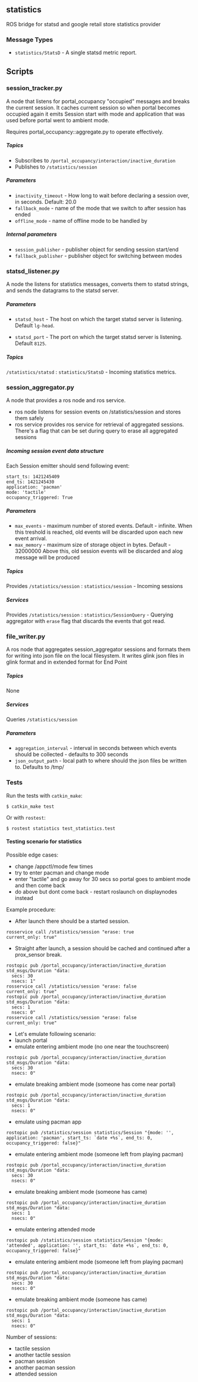 statistics
----------

ROS bridge for statsd and google retail store statistics provider

### Message Types

* `statistics/StatsD` - A single statsd metric report.

## Scripts

### session\_tracker.py

A node that listens for portal_occupancy "occupied" messages and breaks
the current session. It caches current session so when portal becomes
occupied again it emits Session start with mode and application that was
used before portal went to ambient mode.

Requires portal\_occupancy::aggregate.py to operate effectively.

##### Topics

* Subscribes to `/portal_occupancy/interaction/inactive_duration`
* Publishes to `/statistics/session`

##### Parameters

* `inactivity_timeout` - How long to wait before declaring a session over,
  in seconds.  Default: 20.0
* `fallback_mode` - name of the mode that we switch to after session has
  ended
* `offline_mode` - name of offline mode to be handled by

##### Internal parameters

* `session_publisher` - publisher object for sending session start/end
* `fallback_publisher` - publisher object for switching between modes

### statsd_listener.py

A node the listens for statistics messages, converts them to statsd strings, and sends the datagrams to the statsd server.

##### Parameters

* `statsd_host` - The host on which the target statsd server is listening.  Default `lg-head`.

* `statsd_port` - The port on which the target statsd server is listening.  Default `8125`.

##### Topics

`/statistics/statsd` : `statistics/StatsD` - Incoming statistics metrics.

### session\_aggregator.py

A node that provides a ros node and ros service.

 - ros node listens for session events on /statistics/session and stores them safely
 - ros service provides ros service for retrieval of aggregated
   sessions. There's a flag that can be set during query to erase all
   aggregated sessions


##### Incoming session event data structure

Each Session emitter should send following event:

```
start_ts: 1421245409
end_ts: 1421245430
application: 'pacman'
mode: 'tactile'
occupancy_triggered: True
```

##### Parameters

* `max_events` - maximum number of stored events. Default - infinite.
  When this treshold is reached, old events will be discarded upon each
  new event arrival.
* `max_memory` - maximum size of storage object in bytes. Default - 32000000
  Above this, old session events will be discarded and alog message will be
  produced

##### Topics

Provides `/statistics/session` : `statistics/session` - Incoming sessions

##### Services

Provides `/statistics/session` : `statistics/SessionQuery` - Querying aggregator
with `erase` flag that discards the events that got read.


### file\_writer.py

A ros node that aggregates session\_aggregator sessions and formats them
for writing into json file on the local filesystem. It writes glink json
files in glink format and in extended format for End Point

##### Topics

None

##### Services

Queries `/statistics/session`

##### Parameters

* `aggregation_interval` - interval in seconds between which events
  should be collected - defaults to 300 seconds
* `json_output_path` - local path to where should the json files be
  written to. Defaults to /tmp/

### Tests

Run the tests with `catkin_make`:

    $ catkin_make test

Or with `rostest`:

    $ rostest statistics test_statistics.test

#### Testing scenario for statistics

Possible edge cases:
- change /appctl/mode few times
- try to enter pacman and change mode
- enter "tactile" and go away for 30 secs so portal goes to ambient mode
  and then come back
- do above but dont come back - restart roslaunch on displaynodes
  instead

Example procedure:

- After launch there should be a started session.

```shell
rosservice call /statistics/session "erase: true
current_only: true"
```

- Straight after launch, a session should be cached and continued after
  a prox_sensor break.

```shell
rostopic pub /portal_occupancy/interaction/inactive_duration std_msgs/Duration "data:
  secs: 30
  nsecs: 1"
rosservice call /statistics/session "erase: false
current_only: true"
rostopic pub /portal_occupancy/interaction/inactive_duration std_msgs/Duration "data:
  secs: 1
  nsecs: 0"
rosservice call /statistics/session "erase: false
current_only: true"
```

- Let's emulate following scenario:
 - launch portal
 - emulate entering ambient mode (no one near the touchscreen)
```shell
rostopic pub /portal_occupancy/interaction/inactive_duration std_msgs/Duration "data:
  secs: 30
  nsecs: 0"
```
 - emulate breaking ambient mode (someone has come near portal)
```shell
rostopic pub /portal_occupancy/interaction/inactive_duration std_msgs/Duration "data:
  secs: 1
  nsecs: 0"
```
 - emulate using pacman app
```shell
rostopic pub /statistics/session statistics/Session "{mode: '', application: 'pacman', start_ts: `date +%s`, end_ts: 0, occupancy_triggered: false}"
```
 - emulate entering ambient mode (someone left from playing pacman)
```shell
rostopic pub /portal_occupancy/interaction/inactive_duration std_msgs/Duration "data:
  secs: 30
  nsecs: 0"
```
 - emulate breaking ambient mode (someone has came)
```shell
rostopic pub /portal_occupancy/interaction/inactive_duration std_msgs/Duration "data:
  secs: 1
  nsecs: 0"
```
 - emulate entering attended mode
```shell
rostopic pub /statistics/session statistics/Session "{mode: 'attended', application: '', start_ts: `date +%s`, end_ts: 0, occupancy_triggered: false}"
```
 - emulate entering ambient mode (someone left from playing pacman)
```shell
rostopic pub /portal_occupancy/interaction/inactive_duration std_msgs/Duration "data:
  secs: 30
  nsecs: 0"
```
 - emulate breaking ambient mode (someone has came)
```shell
rostopic pub /portal_occupancy/interaction/inactive_duration std_msgs/Duration "data:
  secs: 1
  nsecs: 0"
```

Number of sessions:
 - tactile session
 - another tactile session
 - pacman session
 - another pacman session
 - attended session

